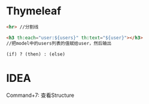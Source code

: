 # Thymeleaf

```html
<hr> //分割线

<h3 th:each="user:${users}" th:text="${user}"></h3>		
//把model中的users列表的值赋给user，然后输出

(if) ? (then) : (else)
```



# IDEA

Command+7: 查看Structure





